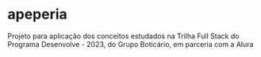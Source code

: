# apeperia

Projeto para aplicação dos conceitos estudados na Trilha Full Stack do Programa Desenvolve - 2023, do Grupo Boticário, em parceria com a Alura
